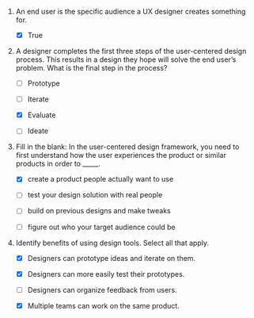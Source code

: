 1. An end user is the specific audience a UX designer creates something for.

    - [x] True

2. A designer completes the first three steps of the user-centered design process. This results in a design they hope will solve the end user’s problem. What is the final step in the process? 

    - [ ] Prototype

    - [ ] Iterate

    - [x] Evaluate

    - [ ] Ideate


3. Fill in the blank: In the user-centered design framework, you need to first understand how the user experiences the product or similar products in order to _____.

    - [x] create a product people actually want to use

    - [ ] test your design solution with real people

    - [ ] build on previous designs and make tweaks

    - [ ] figure out who your target audience could be

4. Identify benefits of using design tools. Select all that apply.

    - [x] Designers can prototype ideas and iterate on them.

    - [x] Designers can more easily test their prototypes. 

    - [ ] Designers can organize feedback from users.

    - [x] Multiple teams can work on the same product. 
